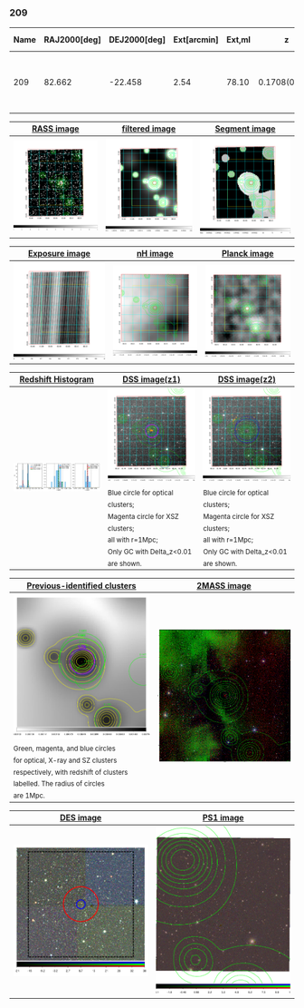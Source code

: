 <div STYLE="page-break-after: always;"></div>

### 209

|Name|RAJ2000[deg]|DEJ2000[deg] |Ext[arcmin]| Ext,ml | z | z_src| C|GC(XSZ,Delta_z<0.01)| GC(OPT,Delta_z<0.01)|GC| R_sig[arcmin] | R500[arcmin] | R500[Mpc]| CRsig[c/s] | CR500[c/s] |L500[1E44 erg/s]|F500[1E-12 erg/s/cm^2]| M500[1E14 Msun]|Tx[keV]|Cnt_sig|Beta|Rc[arcmin]|Comment|Alias|
|---|---|---|---|---|---|------|---|--------|---------|----------|---|---|---|---|---|---|---|---|---|---|---|---|---|---|
|209| 82.662| -22.458| 2.54| 78.10| 0.1708(0.005)| z1, z_xsz| B| MCXC, PSZ2, Tar, XB| A, W| A, MCXC, N, PSZ2, Tar, W, XB| 10.750| 6.535| 1.141| 0.258(0.035)| 0.243(0.033)| 3.871(0.275)| 4.782(0.340)| 4.99(0.17)| 6.10(0.13)| 112.8| 0.809(-0.123+0.122)| 4.078(-0.921+0.797)| -| k304|

|[RASS image](../image/209/209_img.pdf)|[filtered image](../image/209/209_fil.pdf)|[Segment image](../image/209/209_seg.pdf)|
|-------------------|--------------------|-------------------|
| <img src="../image/209/209_img.png" width="300">  | <img src="../image/209/209_fil.png" width="300">   | <img src="../image/209/209_seg.png" width="300">  |

|[Exposure image](../image/209/209_mex.pdf)| [nH image](../image/209/209_nh.pdf)| [Planck image](../image/209/209_p.pdf)|
|-------------------|--------------------|-------------------|
|<img src="../image/209/209_mex.png" width="300">   | <img src="../image/209/209_nh.png" width="300">    | <img src="../image/209/209_p.png" width="300"> |

|[Redshift Histogram](../image/209/209_zg.pdf) | [DSS image(z1)](../image/209/209_dss_z1.pdf)      |  [DSS image(z2)](../image/209/209_dss_z2.pdf)    |
|-------------------|--------------------|-------------------|
|<img src="../image/209/209_zg.png" width="300"> |<img src="../image/209/209_dss_z1.png" width="300"> <sub><br>Blue circle for optical clusters; <br>Magenta circle for XSZ clusters; <br>all with r=1Mpc; <br>Only GC with Delta_z<0.01 are shown. </sub>| <img src="../image/209/209_dss_z2.png" width="300"><sub><br>Blue circle for optical clusters; <br>Magenta circle for XSZ clusters; <br>all with r=1Mpc; <br>Only GC with Delta_z<0.01 are shown. </sub> |

|[Previous-identified clusters](../image/209/209_gc.pdf) | [2MASS image](../image/209/209_2mass.pdf)      |
|-------------------|-------------------|
|<img src=../image/209/209_gc.png width="300"> <br><sub>Green, magenta, and blue circles <br>for optical, X-ray and SZ clusters <br>respectively, with redshift of clusters <br>labelled. The radius of circles <br>are 1Mpc.</sub>|<img src="../image/209/209_2mass.png" width="300">  |

|[DES image](../image/209/209_des.pdf)   |[PS1 image](../image/209/209_ps1.pdf)            |
|-------------------|-------------------|
| <img src="../image/209/209_des.png" width="300">  | <img src="../image/209/209_ps1.png" width="300">  |
